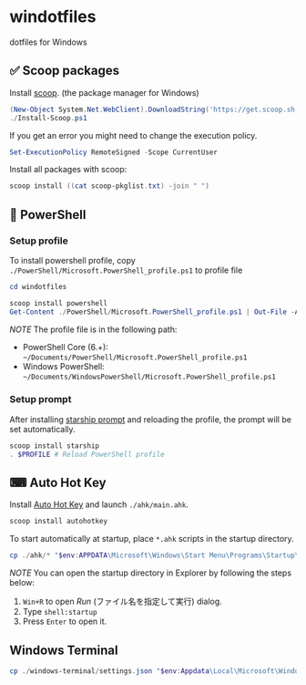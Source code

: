 # windotfiles

dotfiles for Windows

## ✅ Scoop packages

Install <a href="https://github.com/lukesampson/scoop">scoop</a>. (the package manager for Windows)

```powershell
(New-Object System.Net.WebClient).DownloadString('https://get.scoop.sh') | Out-File -Encoding Default Install-Scoop.ps1
./Install-Scoop.ps1
```

If you get an error you might need to change the execution policy.

```powershell
Set-ExecutionPolicy RemoteSigned -Scope CurrentUser
```

Install all packages with scoop:

```powershell
scoop install ((cat scoop-pkglist.txt) -join " ")
```

## 🐚 PowerShell

### Setup profile

To install powershell profile, copy `./PowerShell/Microsoft.PowerShell_profile.ps1` to profile file

```powershell
cd windotfiles

scoop install powershell
Get-Content ./PowerShell/Microsoft.PowerShell_profile.ps1 | Out-File -Append $PROFILE
```

*NOTE* The profile file is in the following path:

- PowerShell Core (6.+): `~/Documents/PowerShell/Microsoft.PowerShell_profile.ps1`
- Windows PowerShell: `~/Documents/WindowsPowerShell/Microsoft.PowerShell_profile.ps1`

### Setup prompt

After installing <a href="https://starship.rs/">starship prompt</a> and reloading the profile, the prompt will be set automatically.

```powershell
scoop install starship
. $PROFILE # Reload PowerShell profile
```

## ⌨ Auto Hot Key

Install <a href="https://www.autohotkey.com/">Auto Hot Key</a> and launch `./ahk/main.ahk`.

```powershell
scoop install autohotkey
```

To start automatically at startup, place `*.ahk` scripts in the startup directory.

```powershell
cp ./ahk/* "$env:APPDATA\Microsoft\Windows\Start Menu\Programs\Startup\"
```

*NOTE* You can open the startup directory in Explorer by following the steps below:

1. `Win+R` to open *Run* (ファイル名を指定して実行) dialog.
2. Type `shell:startup`
3. Press `Enter` to open it.

## Windows Terminal

```powershell
cp ./windows-terminal/settings.json "$env:Appdata\Local\Microsoft\Windows Terminal\"
```

